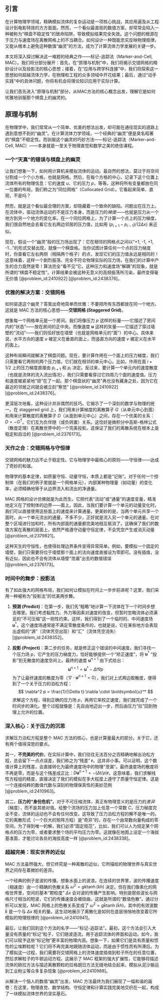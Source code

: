 ## 引言
在计算物理学领域，精确模拟流体的复杂运动是一项核心挑战，其应用遍及从工程设计到电影特效的方方面面。然而，一个看似最直观的数值方案，却常常会陷入一种被称为“棋盘不稳定性”的致命陷阱，导致模拟结果完全失效。这个问题的根源在于压力与速度场在离散网格上的不当耦合。如何设计一种既能忠实反映物理规律，又能从根本上避免这种数值“幽灵”的方法，成为了计算流体力学发展的关键一步。

本文将深入探讨解决这一难题的经典之作——标记-追踪法（Marker-and-Cell, MAC）。我们将分部分展开：首先，在“原理与机制”中，我们将揭示交错网格的精妙设计以及投影法的核心思想；接着，在“应用与跨学科连接”中，我们将探索这一思想如何超越流体力学，在物理和工程的众多领域中开花结果；最后，通过“动手实践”中的具体问题，你将有机会将理论知识应用于实际计算。

让我们首先进入“原理与机制”部分，从MAC方法的核心概念出发，理解它是如何优雅地驯服那个棋盘上的幽灵的。

## 原理与机制

在物理学中，我们常常从一个简单、优美的想法出发，却可能在通往现实的道路上遇到意想不到的“幽灵”。在计算流体力学领域，一个经典的“幽灵”便是臭名昭著的“棋盘”不稳定性。而驯服这个幽灵的巧妙方法——标记-追踪法（Marker-and-Cell, MAC）——本身就是一堂关于物理直觉和数学之美的绝佳课程。

### 一个“天真”的错误与棋盘上的幽灵

让我们想象一下，如何用计算机来模拟流体的运动。最自然的想法，莫过于将空间分割成一个个小方格，也就是网格。然后，在每个方格的中心，记录下这个位置上流体所有的物理信息：它的速度 $u$、它的压力 $p$，等等。这种将所有变量都放在同一位置的布局，我们称之为“同位网格”（Collocated Grid）。它看起来简单、直观，不是吗？

然而，就是这个看似最合理的方案，却隐藏着一个致命的缺陷。问题出在压力上。在流体中，驱动流体运动的不是压力本身，而是压力的*梯度*——也就是压力从一个地方到另一个地方的变化率。在一个同位网格上，为了计算一个点上的压力梯度，我们很自然地会去看它左右两边邻居的压力值，比如用 $(p_{i+1} - p_{i-1}) / (2\Delta x)$ 来近似。

现在，假设一个“幽灵”般的压力场出现了：它在相邻的网格点之间以“+1, -1, +1, -1...”的形式交替出现，就像一个棋盘格。当你试图计算任何一个点的压力梯度时，你查看它左右两侧（相隔两个格子）的点，发现它们的压力值永远是相同的！这意味着，这样一个剧烈振荡、完全不符合物理实际的压力场，在我们的计算中产生的合力竟然是零！算法完全“看不见”它。这种压力和速度场“解耦”的现象，就是所谓的“棋盘不稳定性”。计算结果会被这种无意义的高频振荡所污染，最终变得毫无价值 [@problem_id:2410922] [@problem_id:2438376]。

### 优雅的解决方案：交错网格

如何驱逐这个幽灵？答案出奇地简单而优雅：不要把所有东西都放在同一个地方。这就是 MAC 方法的核心思想——**交错网格 (Staggered Grid)**。

想象每一个网格单元是一个房间。我们将像压力 $p$ 这样的标量——它描述了房间内的“状态”——放在房间的正中央。而像速度 $\boldsymbol{u}$ 这样的矢量——它描述了穿过墙壁的“流动”——我们则恰好放在墙壁（也就是网格单元的“面”）的中心。具体来说，水平方向的速度 $u$ 被定义在垂直的面上，而竖直方向的速度 $v$ 被定义在水平的面上。

这种布局瞬间就解决了棋盘问题。现在，要计算作用在一个面上的压力梯度，我们只需要看它两侧的两个压力值，它们就在相邻的单元中心。比如，作用在面 $i+1/2$ 上的压力梯度直接由 $p_{i+1}$ 和 $p_i$ 决定。反过来，要计算一个单元内的速度散度（也就是流体的流入流出情况），我们只需要看穿过它四周几个面的速度值。压力和速度被紧紧地“锁”在了一起。那个棋盘状的“幽灵”再也没有藏身之处，因为它在最近的邻居之间就会被立刻“察觉” [@problem_id:2410922] [@problem_id:2438376]。

更深层次地看，这种设计并非偶然的技巧。它揭示了一个深刻的数学与物理的统一。在 staggered grid 上，我们用来计算梯度的离散算子 $G$（从单元中心到面）和用来计算散度的离散算子 $D$（从面到单元中心）之间，存在一个优美的关系：$D = -G^T$。它们互为负伴随（或负转置）关系。这恰好是微积分中高斯-格林公式（散度定理）在离散世界中的一个完美投影。这保证了我们的离散系统在根本上是稳定和自洽的 [@problem_id:2376173]。

### 天作之合：交错网格与守恒律

交错网格的魅力远不止于稳定性。它与物理学中最核心的原则——守恒律——达成了奇妙的和谐。

物理学的基本定律，如质量守恒、动量守恒，本质上都是“记账”。对于任何一个控制体（在我们的例子里就是一个网格单元），内部某种物理量（如动量）的变化率，必须精确地等于从边界流入和流出的净通量。

MAC 网格的设计仿佛就是为此而生。它把代表“流动”或“通量”的速度变量，精准地定义在了控制体的边界——面上。因此，当我们要计算一个单元的动量变化时，我们可以直接使用这些面上的速度来计算通量。更美妙的是，当两个单元共享一个面时，从一个单元流出的通量，不多不少，正好就是流入另一个单元的通量。在对整个区域进行加和时，所有内部面的通量都完美地相互抵消了。这确保了我们的数值方案在离散的层面上，依然严格遵守动量守恒定律，不会凭空产生或消灭动量 [@problem_id:2379821]。

这种天生的守恒性，也使得处理边界条件变得异常简单。例如，要模拟一个固定的墙壁，我们只需要将位于墙壁那个面上的法向速度直接设为零即可。没有插值，没有近似，因此也不会有流体从墙壁“泄漏”出去的数值错误 [@problem_id:2376173]。

### 时间中的舞步：投影法

有了如此强大的网格布局，我们如何让模拟在时间上一步步前进呢？这里，我们采用一种被称为“投影法”的优美两步舞。

1.  **预测 (Predict)**：在第一步，我们先“粗略”地计算一下流体在下一个时间步想去哪里。我们考虑黏性力、外力等因素对速度的改变，但暂时忽略流体必须满足的“不可压缩”这一刚性约束。这样，我们得到了一个临时的、中间速度场 $\boldsymbol{u}^*$。这个速度场通常是不满足零散度条件的，也就是说，它在某些地方会表现出虚假的“源”（流体凭空出现）和“汇”（流体凭空消失）[@problem_id:2438352]。

2.  **投影 (Project)**：第二步的任务，就是修正这个错误的中间速度。我们寻找一个压力场 $p$，它产生的压力梯度力，恰好能够提供一个“矫正速度”，将 $\boldsymbol{u}^*$ “投影”到无散度的速度空间上。最终的速度 $\boldsymbol{u}^{n+1}$ 由下式给出：
    $$
    \boldsymbol{u}^{n+1} = \boldsymbol{u}^* - \Delta t \nabla p
    $$
    为了让最终速度的散度为零（$\nabla \cdot \boldsymbol{u}^{n+1} = 0$），我们对上式两边取散度，便得到了一个关于压力的泊松方程：
    $$
    \nabla^2 p = \frac{1}{\Delta t} \nabla \cdot \boldsymbol{u}^*
    $$
    求解这个方程，得到正确的压力场 $p$，再用它来校正速度，我们就完成了一个时间步的演化。整个过程就像是：先自由地迈出一步，然后由压力“拉”回到物理上允许的位置。

### 深入核心：关于压力的沉思

求解压力泊松方程是整个 MAC 方法的核心，也是计算量最大的部分。关于它，还有两个值得深思的要点。

其一，**不完美的代价**。在实际计算中，我们往往无法百分之百精确地解出泊松方程，总会留下一点点误差，我们称之为“残差” $\mathbf{r}$。这并非小事。可以证明，这个数值计算上的残差，会直接转化为最终速度场中的物理“泄漏”。最终速度场的散度将不再是零，而是与这个残差成正比：$D\boldsymbol{u}^{n+1} = -(\Delta t/\rho) \mathbf{r}$。这意味着，我们求解线性方程组的精度，直接决定了我们的模拟在多大程度上遵守了质量守恒定律。这是一个连接纯粹的数值代数与深刻的物理保真性的美妙范例 [@problem_id:2410963]。

其二，**压力的“身份危机”**。对于不可压缩流体，真正有物理意义的是压力的*差异*（梯度），而不是其绝对值。给整个流场的压力加上任意一个常数 $C$，压力梯度完全不变，流体的运动也不会有任何改变。这导致了压力泊松方程的解不是唯一的。它的离散形式（一个巨大的矩阵方程）是“奇异”的，存在一个由常数向量构成的零空间。为了得到唯一的解，我们必须“固定规范”，比如，我们可以人为规定某个网格点的压力为零，或者要求整个场的平均压力为零。这就像在地图上设定一个海拔基准面，才能讨论各处的海拔高度一样 [@problem_id:2438338]。

### 超越完美：现实世界的近似

MAC 方法虽然强大，但它终究是一种离散的近似，它所描绘的物理世界与真实世界之间存在着微妙的差异。

一个经典的例子是波的传播。想象水面上的波浪。在连续的世界里，波的传播速度（相速度）由一个精确的色散关系 $\omega^2 = gk \tanh(kh)$ 决定。但在我们像素化的网格世界里，空间的基本“颗粒度” $\Delta x$ 会对波的传播产生影响。特别是那些波长与网格尺寸相当的短波，它们的传播速度会被扭曲。这就是所谓的“数值色散”。通过分析可以发现，MAC 网格上的色散关系变成了 $\omega^2 = g\tilde{k} \tanh(\tilde{k}h)$，其中的有效波数 $\tilde{k}$ 是一个与 $\Delta x$ 相关的量。这生动地展示了离散化是如何在底层悄悄地改变着它所模拟的物理规律的 [@problem_id:2410941]。

最后，让我们回到这个方法的名字——“标记-追踪法”。最初，这个方法会引入大量没有质量的“标记”粒子，它们随波逐流，用于追踪流体的界面和运动。如今，我们可以赋予这些“标记物”更丰富的物理内涵。想象一下，如果它们是具有质量和惯性的尘埃颗粒呢？它们将不再完美地跟随流体运动，而是由于惯性而有所滞后。为了模拟这一过程，我们需要将交错网格上的流体速度插值到粒子所在的任意位置，然后求解粒子的牛顿运动方程。这展示了 MAC 框架的强大扩展性，它能够将描述流体的欧拉方法与描述离散颗粒的拉格朗日方法无缝地结合起来，模拟从泥沙输运到工业粉尘等众多复杂现象 [@problem_id:2410988]。

从解决一个恼人的数值“幽灵”出发，MAC 方法最终为我们展现了一幅和谐的画卷：在这里，物理直觉、数学结构、守恒定律和计算实践完美地交织在一起，构成了一块模拟流体世界的坚实基石。